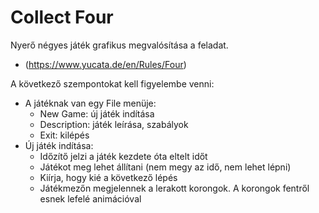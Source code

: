 # Collect Four
Nyerő négyes játék grafikus megvalósítása a feladat. 
- (https://www.yucata.de/en/Rules/Four)

A következő szempontokat kell figyelembe venni:
- A játéknak van egy File menüje:
  - New Game: új játék indítása
  - Description: játék leírása, szabályok
  - Exit: kilépés
- Új játék indítása:
  - Időzítő jelzi a játék kezdete óta eltelt időt
  - Játékot meg lehet állítani (nem megy az idő, nem lehet lépni)
  - Kiírja, hogy kié a következő lépés
  - Játékmezőn megjelennek a lerakott korongok. A korongok fentről esnek lefelé animációval
